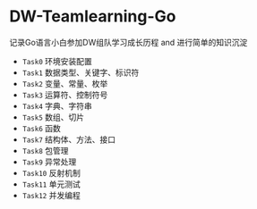 # DW-Teamlearning-Go
记录Go语言小白参加DW组队学习成长历程 and 进行简单的知识沉淀
* `Task0` 环境安装配置
* `Task1` 数据类型、关键字、标识符
* `Task2` 变量、常量、枚举
* `Task3` 运算符、控制符号
* `Task4` 字典、字符串
* `Task5` 数组、切片
* `Task6` 函数
* `Task7` 结构体、方法、接口
* `Task8` 包管理
* `Task9` 异常处理
* `Task10` 反射机制
* `Task11` 单元测试
* `Task12` 并发编程
